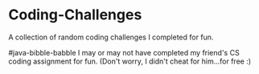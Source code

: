 # Coding-Challenges
A collection of random coding challenges I completed for fun.


#java-bibble-babble
I may or may not have completed my friend's CS coding assignment for fun. (Don't worry, I didn't cheat for him...for free :)

